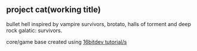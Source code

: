 project cat(working title)
----
bullet hell inspired by vampire survivors, brotato, halls of torment and deep rock galatic: survivors.

core/game base created using [16bitdev tutorial/s](https://www.youtube.com/watch?v=R_ZFRA1_ZGc&)
